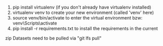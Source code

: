 1. pip install virtualenv (if you don't already have virtualenv installed)
2. virtualenv venv to create your new environment (called 'venv' here)
3. source venv/bin/activate to enter the virtual environment
    bzw: venv\Scripts\activate
4. pip install -r requirements.txt to install the requirements in the current

zip Datasets need to be pulled via "git lfs pull"
